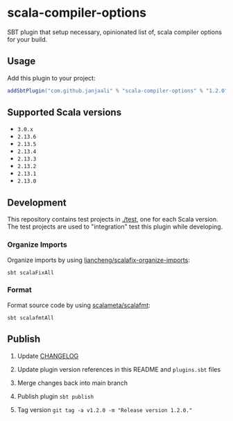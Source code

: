 # scala-compiler-options

SBT plugin that setup necessary, opinionated list of, scala compiler options for your build.

## Usage

Add this plugin to your project:

```sbt
addSbtPlugin("com.github.janjaali" % "scala-compiler-options" % "1.2.0")
```

## Supported Scala versions

* `3.0.x`
* `2.13.6`
* `2.13.5`
* `2.13.4`
* `2.13.3`
* `2.13.2`
* `2.13.1`
* `2.13.0`

## Development

This repository contains test projects in [./test](./test), one for each Scala version. The test projects are used to "integration" test this plugin while developing.

### Organize Imports

Organize imports by using [liancheng/scalafix-organize-imports](https://github.com/liancheng/scalafix-organize-imports):

```shell
sbt scalaFixAll
```

### Format

Format source code by using [scalameta/scalafmt](https://github.com/scalameta/scalafmt):

```shell
sbt scalafmtAll
```

## Publish

1. Update [CHANGELOG](./CHANGELOG.md)

2. Update plugin version references in this README and `plugins.sbt` files

3. Merge changes back into main branch

4. Publish plugin `sbt publish`

5. Tag version `git tag -a v1.2.0 -m "Release version 1.2.0."`
